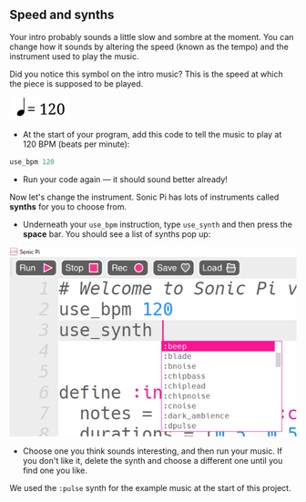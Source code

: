 ## Speed and synths

Your intro probably sounds a little slow and sombre at the moment. You can change how it sounds by altering the speed (known as the tempo) and the instrument used to play the music.

Did you notice this symbol on the intro music? This is the speed at which the piece is supposed to be played.

![120 BPM](images/120bpm.png)

+ At the start of your program, add this code to tell the music to play at 120 BPM (beats per minute):

```ruby
use_bpm 120
```

+ Run your code again — it should sound better already!

Now let's change the instrument. Sonic Pi has lots of instruments called **synths** for you to choose from.

+ Underneath your `use_bpm` instruction, type `use_synth` and then press the **space** bar. You should see a list of synths pop up:

![Synths list](images/synths-list.png)

+ Choose one you think sounds interesting, and then run your music. If you don't like it, delete the synth and choose a different one until you find one you like.

We used the `:pulse` synth for the example music at the start of this project.
